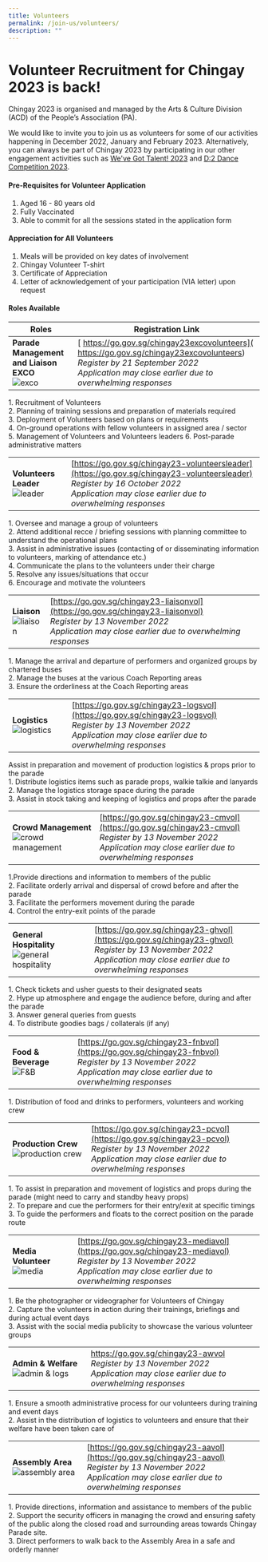 ```yaml
---
title: Volunteers
permalink: /join-us/volunteers/
description: ""
---
```

# **Volunteer Recruitment for Chingay 2023 is back!**

Chingay 2023 is organised and managed by the Arts & Culture Division (ACD) of the People’s Association (PA).

We would like to invite you to join us as volunteers for some of our activities happening in December 2022, January and February 2023. Alternatively, you can always be part of Chingay 2023 by participating in our other engagement activities such as [We've Got Talent! 2023](https://www.chingay.gov.sg/wgt2023) and [D:2 Dance Competition 2023](https://www.chingay.gov.sg/d22023).

#### **Pre-Requisites for Volunteer Application**

1. Aged 16 - 80 years old 
2. Fully Vaccinated 
3. Able to commit for all the sessions stated in the application form  
 
 
#### **Appreciation for All Volunteers**

1. Meals will be provided on key dates of involvement
2. Chingay Volunteer T-shirt
3. Certificate of Appreciation 
4. Letter of acknowledgement of your participation (VIA letter) upon request

#### **Roles Available**

| Roles   | Registration Link   |
| ------- | -------- | 
| **Parade Management and Liaison EXCO**<br> ![exco](/images/Volunteers/EXCO.png) | [ https://go.gov.sg/chingay23excovolunteers]( https://go.gov.sg/chingay23excovolunteers)    <br>*Register by 21 September 2022* <br>*Application may close earlier due to overwhelming responses*  |    

1\. Recruitment of Volunteers  
2\. Planning of training sessions and preparation of materials required  
3\. Deployment of Volunteers based on plans or requirements  
4\. On-ground operations with fellow volunteers in assigned area / sector  
5\. Management of Volunteers and Volunteers leaders  6\. Post-parade administrative matters    



|   |   |
| -------- | -------- | 
| **Volunteers Leader**<br> ![leader](/images/Volunteers/Leader%202.png) | [https://go.gov.sg/chingay23-volunteersleader](https://go.gov.sg/chingay23-volunteersleader) <br> *Register by 16 October 2022*<br>*Application may close earlier due to overwhelming responses*   |         

1\. Oversee and manage a group of volunteers  
2\. Attend additional recce / briefing sessions with planning committee to understand the operational plans  
3\. Assist in administrative issues (contacting of or disseminating information to volunteers, marking of attendance etc.)  
4\. Communicate the plans to the volunteers under their charge  
5\. Resolve any issues/situations that occur  
6\. Encourage and motivate the volunteers     




|   |   |
| -------- | -------- | 
| **Liaison**<br> ![liaison](/images/Volunteers/Liaison%202.png)|   [https://go.gov.sg/chingay23-liaisonvol](https://go.gov.sg/chingay23-liaisonvol) <br> *Register by 13 November 2022*<br>*Application may close earlier due to overwhelming responses*   |          

1\. Manage the arrival and departure of performers and organized groups by chartered buses  
2\. Manage the buses at the various Coach Reporting areas  
3\. Ensure the orderliness at the Coach Reporting areas 

|  |   |
| -------- | -------- | 
|**Logistics** ![logistics](/images/Volunteers/Logistics%202.png)        | [https://go.gov.sg/chingay23-logsvol](https://go.gov.sg/chingay23-logsvol) <br>*Register by 13 November 2022*<br>*Application may close earlier due to overwhelming responses*    |

Assist in preparation and movement of production logistics & props prior to the parade  
1\. Distribute logistics items such as parade props, walkie talkie and lanyards  
2\. Manage the logistics storage space during the parade  
3\. Assist in stock taking and keeping of logistics and props after the parade  

|   |   |
| -------- | -------- | 
|**Crowd Management** ![crowd management](/images/Volunteers/Crowd%20Management%202.png) |           [https://go.gov.sg/chingay23-cmvol](https://go.gov.sg/chingay23-cmvol)  <br>*Register by 13 November 2022*<br>*Application may close earlier due to overwhelming responses*  |        

1.Provide directions and information to members of the public  
2\. Facilitate orderly arrival and dispersal of crowd before and after the parade  
3\. Facilitate the performers movement during the parade  
4\. Control the entry-exit points of the parade       


|   |   |
| -------- | -------- | 
|**General Hospitality** ![general hospitality](/images/Volunteers/General%20Hospi.png) |      [https://go.gov.sg/chingay23-ghvol](https://go.gov.sg/chingay23-ghvol) <br>*Register by 13 November 2022*<br>*Application may close earlier due to overwhelming responses*    |         

1\. Check tickets and usher guests to their designated seats  
2\. Hype up atmosphere and engage the audience before, during and after the parade  
3\. Answer general queries from guests  
4\. To distribute goodies bags / collaterals (if any)      

|  |   |
| -------- | -------- | 
|**Food & Beverage** ![F&B ](/images/Volunteers/F&B%202.png)     |     [https://go.gov.sg/chingay23-fnbvol](https://go.gov.sg/chingay23-fnbvol)  <br>*Register by 13 November 2022*<br>*Application may close earlier due to overwhelming responses*   |

1\. Distribution of food and drinks to performers, volunteers and working crew    

|  |  |
| -------- | -------- | 
| **Production Crew**![production crew](/images/Volunteers/Production%20crew%202.png)    |        [https://go.gov.sg/chingay23-pcvol](https://go.gov.sg/chingay23-pcvol) <br>*Register by 13 November 2022*<br>*Application may close earlier due to overwhelming responses*     |       

1\. To assist in preparation and movement of logistics and props during the parade (might need to carry and standby heavy props)  
2\. To prepare and cue the performers for their entry/exit at specific timings  
3\. To guide the performers and floats to the correct position on the parade route    

|   |   |
| -------- | -------- | 
| **Media Volunteer**![media](/images/Volunteers/Media%202.png)          |         [https://go.gov.sg/chingay23-mediavol](https://go.gov.sg/chingay23-mediavol)  <br>*Register by 13 November 2022*<br>*Application may close earlier due to overwhelming responses*   |

1\. Be the photographer or videographer for Volunteers of Chingay  
2\. Capture the volunteers in action during their trainings, briefings and during actual event days  
3\. Assist with the social media publicity to showcase the various volunteer groups     

|   |   |
| -------- | -------- | 
| **Admin & Welfare**![admin & logs](/images/Volunteers/Admin%20&%20logs%202.png)       |       https://go.gov.sg/chingay23-awvol <br>*Register by 13 November 2022*<br>*Application may close earlier due to overwhelming responses*   |    

1\. Ensure a smooth administrative process for our volunteers during training and event days  
2\. Assist in the distribution of logistics to volunteers and ensure that their welfare have been taken care of     


|   |   |
| -------- | -------- | 
| **Assembly Area**![assembly area](/images/Volunteers/Assembly%20area%202.png)         |         [https://go.gov.sg/chingay23-aavol](https://go.gov.sg/chingay23-aavol) <br>*Register by 13 November 2022*<br>*Application may close earlier due to overwhelming responses*   |

1\. Provide directions, information and assistance to members of the public  
2\. Support the security officers in managing the crowd and ensuring safety of the public along the closed road and surrounding areas towards Chingay Parade site.  
3\. Direct performers to walk back to the Assembly Area in a safe and orderly manner
